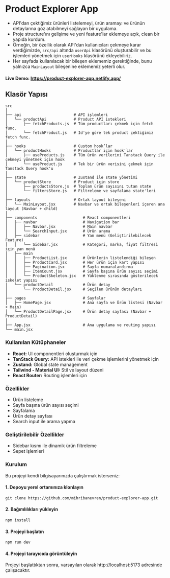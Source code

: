 # Product Explorer App

- API'dan çektiğimiz ürünleri listelemeyi, ürün aramayı ve ürünün detaylarına göz atabilmeyi sağlayan bir uygulama.
- Proje structure'ını gelişime ve yeni feature'lar eklemeye açık, clean bir yapıda kurdum.
- Örneğin, bir özellik olarak API'dan kullanıcıları çekmeye karar verdiğimizde, `src/api` altında `userApi` klasörünü oluşturabilir ve bu işlemleri yönetmek için `userHooks` klasörünü ekleyebiliriz.
- Her sayfada kullanılacak bir bileşen eklememiz gerektiğinde, bunu yalnızca `MainLayout` bileşenine eklememiz yeterli olur.

#### Live Demo: https://product-explorer-app.netlify.app/

## Klasör Yapısı

```plaintext
src
│
├── api                       # API işlemleri
│   └── productApi            # Product API istekleri
│       ├── fetchProducts.js  # Tüm productları çekmek için fetch func.
│       └── fetchProduct.js   # Id'ye göre tek product çektiğimiz fetch func.
│
├── hooks                     # Custom hook’lar
│   └── productHooks          # Productlar için hook'lar
│       ├── useProducts.js    # Tüm ürün verilerini Tanstack Query ile çekmeyi yönetmek için hook
│       └── useProduct.js     # Tek bir ürün verisini çekmek için Tanstack Query hook'u
│
├── state                     # Zustand ile state yönetimi
│   └── productStore          # Product için store
│       ├── productsStore.js  # Toplam ürün sayısını tutan state
│       └── filtersStore.js   # Filtreleme ve sayfalama state'leri
│
├── layouts                   # Ortak layout bileşeni
│   └── MainLayout.jsx        # Navbar ve ortak bileşenleri içeren ana layout (Navbar + child)
│
├── components                    # React componentleri
│   ├── navbar                    # Navigation bar
│   │   ├── Navbar.jsx            # Main navbar
│   │   └── SearchInput.jsx       # Ürün arama
│   ├── sidebar                   # Yan menü (Geliştirilebilecek Feature)
│   │   └── Sidebar.jsx           # Kategori, marka, fiyat filtresi için yan menü
│   ├── main
│   │   ├── ProductList.jsx       # Ürünlerin listelendiği bileşen
│   │   ├── ProductCard.jsx       # Her ürün için kart yapısı
│   │   ├── Pagination.jsx        # Sayfa numaralandırma
│   │   ├── ItemCount.jsx         # Sayfa başına ürün sayısı seçimi
│   │   └── ProductSkeleton.jsx   # Yüklenme sırasında gösterilecek iskelet yapısı
│   └── productDetail             # Ürün detay
│       └── ProductDetail.jsx     # Seçilen ürünün detayları
│
├── pages                         # Sayfalar
│   ├── HomePage.jsx              # Ana sayfa ve Ürün listesi (Navbar + Main)
│   └── ProductDetailPage.jsx     # Ürün detay sayfası (Navbar + ProductDetail)
│
├── App.jsx                       # Ana uygulama ve routing yapısı
└── main.jsx
```

### Kullanılan Kütüphaneler

- **React:** UI componentleri oluşturmak için
- **TanStack Query:** API istekleri ile veri çekme işlemlerini yönetmek için
- **Zustand:** Global state management
- **Tailwind - Material UI:** Stil ve layout düzeni
- **React Router:** Routing işlemleri için

### Özellikler

- Ürün listeleme
- Sayfa başına ürün sayısı seçimi
- Sayfalama
- Ürün detay sayfası
- Search input ile arama yapma

### Geliştirilebilir Özellikler

- Sidebar kısmı ile dinamik ürün filtreleme
- Sepet işlemleri

### Kurulum

Bu projeyi kendi bilgisayarınızda çalıştırmak isterseniz:

#### 1. Depoyu yerel ortamınıza klonlayın

```
git clone https://github.com/mihribanevren/product-explorer-app.git
```

#### 2. Bağımlılıkları yükleyin

```
npm install
```

#### 3. Projeyi başlatın

```
npm run dev
```

#### 4. Projeyi tarayıcıda görüntüleyin

Projeyi başlattıktan sonra, varsayılan olarak http://localhost:5173 adresinde çalışacaktır.
